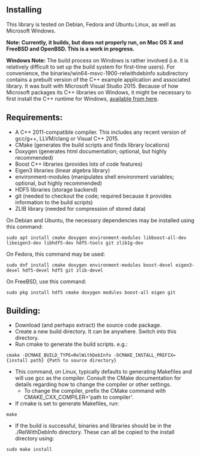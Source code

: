 ## Installing

This library is tested on Debian, Fedora and Ubuntu Linux, as well as Microsoft Windows.

**Note: Currently, it builds, but does not properly run, on Mac OS X and FreeBSD and OpenBSD.
This is a work in progress.**

**Windows Note:**
The build process on Windows is rather involved (i.e. it is relatively difficult to set up the build system for first-time users). For convenience, the binaries/win64-msvc-1900-relwithdebinfo subdirectory contains a prebuilt version of the C++ example application and associated library. It was built with Microsoft Visual Studio 2015. Because of how Microsoft packages its C++ libraries on Windows, it might be necessary to first install the C++ runtime for Windows, [available from here](https://www.microsoft.com/en-us/download/details.aspx?id=48145).

Requirements:
--------------

- A C++ 2011-compatible compiler. This includes any recent version of gcc/g++, LLVM/clang or Visual C++ 2015.
- CMake (generates the build scripts and finds library locations)
- Doxygen (generates html documentation; optional, but highly recommended)
- Boost C++ libraries (provides lots of code features)
- Eigen3 libraries (linear algebra library)
- environment-modules (manipulates shell environment variables; optional, but highly recommended)
- HDF5 libraries (storage backend)
- git (needed to checkout the code; required because it provides information to the build scripts)
- ZLIB library (needed for compression of stored data)

On Debian and Ubuntu, the necessary dependencies may be installed using this command:
```
sudo apt install cmake doxygen environment-modules libboost-all-dev libeigen3-dev libhdf5-dev hdf5-tools git zlib1g-dev
```
On Fedora, this command may be used:
```
sudo dnf install cmake doxygen environment-modules boost-devel eigen3-devel hdf5-devel hdf5 git zlib-devel
```
On FreeBSD, use this command:
```
sudo pkg install hdf5 cmake doxygen modules boost-all eigen git
```

Building:
-------------

- Download (and perhaps extract) the source code package. 
- Create a new build directory. It can be anywhere. Switch into this directory.
- Run cmake to generate the build scripts. e.g.:
```
cmake -DCMAKE_BUILD_TYPE=RelWithDebInfo -DCMAKE_INSTALL_PREFIX={install path} {Path to source directory}
```
- This command, on Linux, typically defaults to generating Makefiles and will use gcc as the compiler. Consult the CMake
   documentation for details regarding how to change the compiler or other settings.
   - To change the compiler, prefix the CMake command with CMAKE_CXX_COMPILER='path to compiler'.
- If cmake is set to generate Makefiles, run:
```
make
```
- If the build is successful, binaries and libraries should be in the ./RelWithDebInfo directory. These can all be copied
to the install directory using:
```
sudo make install
```
